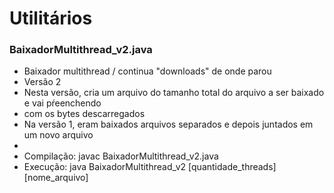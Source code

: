 # Utilitários

### BaixadorMultithread_v2.java
* Baixador multithread / continua "downloads" de onde parou
* Versão 2
* Nesta versão, cria um arquivo do tamanho total do arquivo a ser baixado e vai pŕeenchendo
* com os bytes descarregados
* Na versão 1, eram baixados arquivos separados e depois juntados em um novo arquivo
*
* Compilação: javac BaixadorMultithread_v2.java
* Execução: java BaixadorMultithread_v2 [quantidade_threads] [nome_arquivo]
